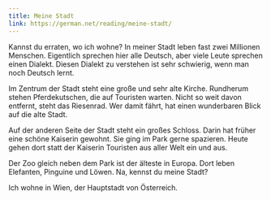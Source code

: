 ```yaml
---
title: Meine Stadt
link: https://german.net/reading/meine-stadt/
---
```


Kannst du erraten, wo ich wohne? In meiner Stadt leben fast zwei Millionen Menschen. Eigentlich sprechen hier alle Deutsch, aber viele Leute sprechen einen Dialekt. Diesen Dialekt zu verstehen ist sehr schwierig, wenn man noch Deutsch lernt.

Im Zentrum der Stadt steht eine große und sehr alte Kirche. Rundherum stehen Pferdekutschen, die auf Touristen warten. Nicht so weit davon entfernt, steht das Riesenrad. Wer damit fährt, hat einen wunderbaren Blick auf die alte Stadt.

Auf der anderen Seite der Stadt steht ein großes Schloss. Darin hat früher eine schöne Kaiserin gewohnt. Sie ging im Park gerne spazieren. Heute gehen dort statt der Kaiserin Touristen aus aller Welt ein und aus.

Der Zoo gleich neben dem Park ist der älteste in Europa. Dort leben Elefanten, Pinguine und Löwen. Na, kennst du meine Stadt?

Ich wohne in Wien, der Hauptstadt von Österreich.